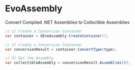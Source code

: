 # EvoAssembly
Convert Compiled .NET Assemblies to Collectible Assemblies

```csharp
// 1) Create a Conversion Container
var container = XEvoAssembly.CreateContainer();              

// 2) Create a Conversion Container
var conversionResult = container.ConvertType(type);

// 3) Get the Assembly
var collectibleAssembly = conversionResult.Assemblies[0];
```
